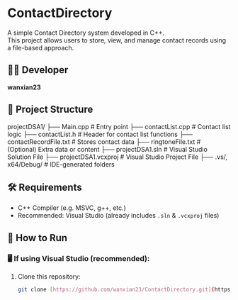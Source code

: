 # ContactDirectory

A simple Contact Directory system developed in C++.  
This project allows users to store, view, and manage contact records using a file-based approach.

## 👨‍💻 Developer

**wanxian23**

## 📁 Project Structure

projectDSA1/
├── Main.cpp # Entry point
├── contactList.cpp # Contact list logic
├── contactList.h # Header for contact list functions
├── contactRecordFile.txt # Stores contact data
├── ringtoneFile.txt # (Optional) Extra data or content
├── projectDSA1.sln # Visual Studio Solution File
├── projectDSA1.vcxproj # Visual Studio Project File
├── .vs/, x64/Debug/ # IDE-generated folders

## 🛠️ Requirements

- C++ Compiler (e.g. MSVC, g++, etc.)
- Recommended: Visual Studio (already includes `.sln` & `.vcxproj` files)

## 🚀 How to Run

### 🖥️ If using Visual Studio (recommended):

1. Clone this repository:
   ```bash
   git clone [https://github.com/wanxian23/ContactDirectory.git](https://github.com/wanxian23/ContactDirectory.git)
